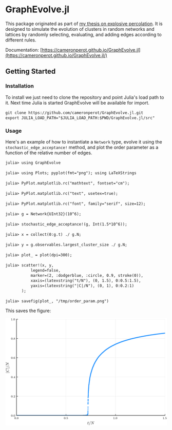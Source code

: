 # GraphEvolve.jl

This package originated as part of [my thesis on explosive percolation](https://github.com/cameronperot/explosive-percolation).
It is designed to simulate the evolution of clusters in random networks and lattices by randomly selecting, evaluating, and adding edges according to different rules.

Documentation: [https://cameronperot.github.io/GraphEvolve.jl](https://cameronperot.github.io/GraphEvolve.jl/)

## Getting Started

### Installation
To install we just need to clone the repository and point Julia's load path to it.
Next time Julia is started GraphEvolve will be available for import.

```
git clone https://github.com/cameronperot/GraphEvolve.jl.git
export JULIA_LOAD_PATH="$JULIA_LOAD_PATH:$PWD/GraphEvolve.jl/src"
```

### Usage
Here's an example of how to instantiate a `Network` type, evolve it using the `stochastic_edge_acceptance!` method, and plot the order parameter as a function of the relative number of edges.

```
julia> using GraphEvolve

julia> using Plots; pyplot(fmt="png"); using LaTeXStrings

julia> PyPlot.matplotlib.rc("mathtext", fontset="cm");

julia> PyPlot.matplotlib.rc("text", usetex=true);

julia> PyPlot.matplotlib.rc("font", family="serif", size=12);

julia> g = Network{UInt32}(10^6);

julia> stochastic_edge_acceptance!(g, Int(1.5*10^6));

julia> x = collect(0:g.t) ./ g.N;

julia> y = g.observables.largest_cluster_size ./ g.N;

julia> plot_ = plot(dpi=300);

julia> scatter!(x, y,
           legend=false,
           marker=(2, :dodgerblue, :circle, 0.9, stroke(0)),
           xaxis=(latexstring("t/N"), (0, 1.5), 0:0.5:1.5),
           yaxis=(latexstring("|C|/N"), (0, 1), 0:0.2:1)
       );

julia> savefig(plot_, "/tmp/order_param.png")
```

This saves the figure:

![Order Parameter](docs/src/man/images/order_param.png)
